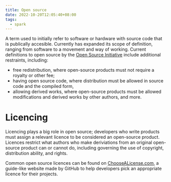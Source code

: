 ```yaml
---
title: Open source
date: 2022-10-20T12:05:40+08:00
tags:
  - spark
---
```


A term used to initially refer to software or hardware with source code that is publically accesible. Currently has expanded its scope of definition, ranging from software to a movement and way of working. Current definitions to open source by the [Open Source Initiative](https://opensource.org/osd) include additional restraints, including:

- free redistribution, where open-source products must not require a royalty or other fee;
- having open source code, where distribution must be allowed in source code and the compiled form,
- allowing derived works, where open-source products must be allowed modifications and derived works by other authors, and more.

# Licencing

Licencing plays a big role in open source; developers who write products must assign a relevant licence to be considered an open-source product. Licences restrict what authors who make deriviations from an original open-source product can or cannot do, including governing the use of copyright, distribution ability, and rights.

Common open source licences can be found on [ChooseALicense.com](https://choosealicense.com/), a guide-like website made by GitHub to help developers pick an appropriate licence for their projects.
